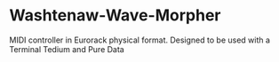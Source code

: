 # Washtenaw-Wave-Morpher
MIDI controller in Eurorack physical format. Designed to be used with a Terminal Tedium and Pure Data
